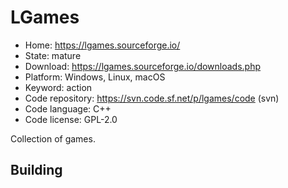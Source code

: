 # LGames

- Home: https://lgames.sourceforge.io/
- State: mature
- Download: https://lgames.sourceforge.io/downloads.php
- Platform: Windows, Linux, macOS
- Keyword: action
- Code repository: https://svn.code.sf.net/p/lgames/code (svn)
- Code language: C++
- Code license: GPL-2.0

Collection of games.

## Building


